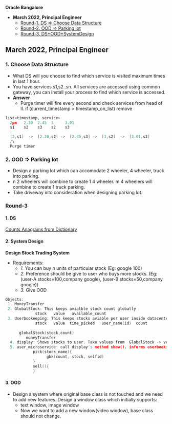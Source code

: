 **Oracle Bangalore**
- **March 2022, Principal Engineer**
  - [Round-1. DS => Choose Data Structure](#c)
  - [Round-2. OOD => Parking lot](#pl)
  - [Round-3. DS+OOD+SystemDesign](#r3)

## March 2022, Principal Engineer
<a name=c></a>
### 1. Choose Data Structure
- What DS will you choose to find which service is visited maximum times in last 1 hour.
- You have services s1,s2..sn. All services are accessed using common gateway, you can install your process to find which service is accessed.
- **Answer**
  - Purge timer will fire every second and check services from head of ll. if (current_timestamp > timestamp_on_list) remove
```c
list<timestamp, service>
  2pm   2.30  2.45  3     3.01
  s1    s2    s3    s2    s3

  [2,s1]  ->  [2.30,s2] ->  [2.45,s3] ->  [3,s2]  ->  [3.01,s3]
  /\
  Purge timer
```
<a name=pl></a>
### 2. OOD => Parking lot
- Design a parking lot which can accomodate 2 wheeler, 4 wheeler, truck into parking.
- n 2 wheelers will combine to create 1 4 wheeler. m 4 wheelers will combine to create 1 truck parking.
- Take driveway into consideration when designing parking lot.

### Round-3
#### 1. DS
[Counts Anagrams from Dictionary](/DS_Questions/Questions/Strings/Anagrams_Pangrams/Anagrams/Count_Anagrams_in_Dictionary.md)
#### 2. System Design
**Design Stock Trading System**
- Requirements: 
  - _1._ You can buy n units of particular stock (Eg: google 100)
  - _2._ Preference should be give to user who buys more stocks. (Eg: (user-A stocks=100,company google), (user-B stocks=50,company google))
  - _3._ Give OOD
```c
Objects:
 1. MoneyTransfer
 2. GlobalStock: This keeps avialble stock count globally
             stock   value   available_count
 3. Userbookeeping: This keeps stocks aviable per user inside datacenter.
             stock   value  time_picked   user_name(id)  count
             
      globalStock(stock,count) 
         moneyTransfer
  4. display: Shows stocks to user. Take values from  GlobalStock -> vector<object>
  5. user_microservice: call display's method show(). informs userbooking about stock picked
            pick(stock_name){
                  gbk(count, stock, selfid)
            }
            sell(){
            }
```
#### 3. OOD
- Design a system where original base class is not touched and we need to add new features. Design a window class which initially supports:
  - text window, image window
  - Now we want to add a new window(video window), base class should not change.
